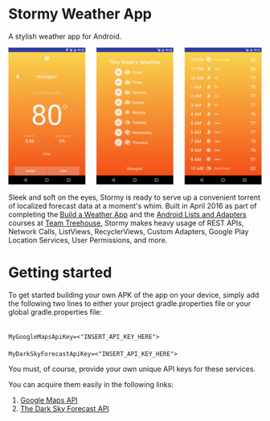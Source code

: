 # Stormy Weather App
A stylish weather app for Android.

![Stormy](/Stormy.png?raw=true)

Sleek and soft on the eyes, Stormy is ready to serve up a convenient torrent of localized forecast data at a moment's whim. Built in April 2016 as part of completing the [Build a Weather App](https://teamtreehouse.com/library/build-a-weather-app)
and the [Android Lists and Adapters](https://teamtreehouse.com/library/android-lists-and-adapters) courses at [Team Treehouse](https://teamtreehouse.com/), 
Stormy makes heavy usage of REST APIs, Network Calls, ListViews, RecyclerViews, Custom Adapters, Google Play Location Services, User Permissions, and more.

# Getting started

To get started building your own APK of the app on your device, simply add the following two lines to either your project gradle.properties file
or your global gradle.properties file:

<code>
MyGoogleMapsApiKey=<"INSERT_API_KEY_HERE"> 
</code>

<code>
MyDarkSkyForecastApiKey=<"INSERT_API_KEY_HERE">
</code>

You must, of course, provide your own unique API keys for these services. 

You can acquire them easily in the following links:

1. [Google Maps API](https://developers.google.com/maps/documentation/android-api/start#get-key)
2. [The Dark Sky Forecast API](https://developer.forecast.io/)
